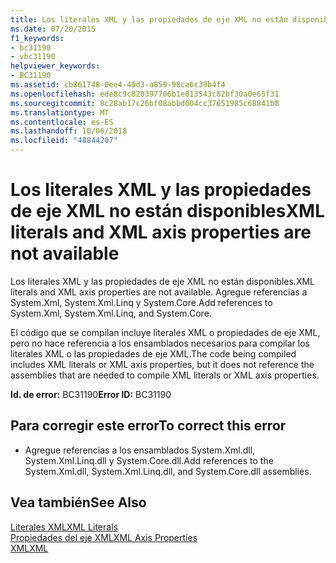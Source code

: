 ```yaml
---
title: Los literales XML y las propiedades de eje XML no están disponibles
ms.date: 07/20/2015
f1_keywords:
- bc31190
- vbc31190
helpviewer_keywords:
- BC31190
ms.assetid: cb861748-0ee4-40d3-a859-98ca6c39b4f4
ms.openlocfilehash: ede8c9c820397706b1e813543c82bf30a0e65f31
ms.sourcegitcommit: 8c28ab17c26bf08abbd004cc37651985c68841b8
ms.translationtype: MT
ms.contentlocale: es-ES
ms.lasthandoff: 10/06/2018
ms.locfileid: "48844207"
---
```

# <a name="xml-literals-and-xml-axis-properties-are-not-available"></a><span data-ttu-id="2f8d8-102">Los literales XML y las propiedades de eje XML no están disponibles</span><span class="sxs-lookup"><span data-stu-id="2f8d8-102">XML literals and XML axis properties are not available</span></span>
<span data-ttu-id="2f8d8-103">Los literales XML y las propiedades de eje XML no están disponibles.</span><span class="sxs-lookup"><span data-stu-id="2f8d8-103">XML literals and XML axis properties are not available.</span></span> <span data-ttu-id="2f8d8-104">Agregue referencias a System.Xml, System.Xml.Linq y System.Core.</span><span class="sxs-lookup"><span data-stu-id="2f8d8-104">Add references to System.Xml, System.Xml.Linq, and System.Core.</span></span>  
  
 <span data-ttu-id="2f8d8-105">El código que se compilan incluye literales XML o propiedades de eje XML, pero no hace referencia a los ensamblados necesarios para compilar los literales XML o las propiedades de eje XML.</span><span class="sxs-lookup"><span data-stu-id="2f8d8-105">The code being compiled includes XML literals or XML axis properties, but it does not reference the assemblies that are needed to compile XML literals or XML axis properties.</span></span>  
  
 <span data-ttu-id="2f8d8-106">**Id. de error:** BC31190</span><span class="sxs-lookup"><span data-stu-id="2f8d8-106">**Error ID:** BC31190</span></span>  
  
## <a name="to-correct-this-error"></a><span data-ttu-id="2f8d8-107">Para corregir este error</span><span class="sxs-lookup"><span data-stu-id="2f8d8-107">To correct this error</span></span>  
  
-   <span data-ttu-id="2f8d8-108">Agregue referencias a los ensamblados System.Xml.dll, System.Xml.Linq.dll y System.Core.dll.</span><span class="sxs-lookup"><span data-stu-id="2f8d8-108">Add references to the System.Xml.dll, System.Xml.Linq.dll, and System.Core.dll assemblies.</span></span>  
  
## <a name="see-also"></a><span data-ttu-id="2f8d8-109">Vea también</span><span class="sxs-lookup"><span data-stu-id="2f8d8-109">See Also</span></span>  
 [<span data-ttu-id="2f8d8-110">Literales XML</span><span class="sxs-lookup"><span data-stu-id="2f8d8-110">XML Literals</span></span>](../../visual-basic/language-reference/xml-literals/index.md)  
 [<span data-ttu-id="2f8d8-111">Propiedades del eje XML</span><span class="sxs-lookup"><span data-stu-id="2f8d8-111">XML Axis Properties</span></span>](../../visual-basic/language-reference/xml-axis/index.md)  
 [<span data-ttu-id="2f8d8-112">XML</span><span class="sxs-lookup"><span data-stu-id="2f8d8-112">XML</span></span>](../../visual-basic/programming-guide/language-features/xml/index.md)
